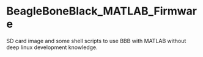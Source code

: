 # BeagleBoneBlack_MATLAB_Firmware
SD card image and some shell scripts to use BBB with MATLAB without deep linux development knowledge.

